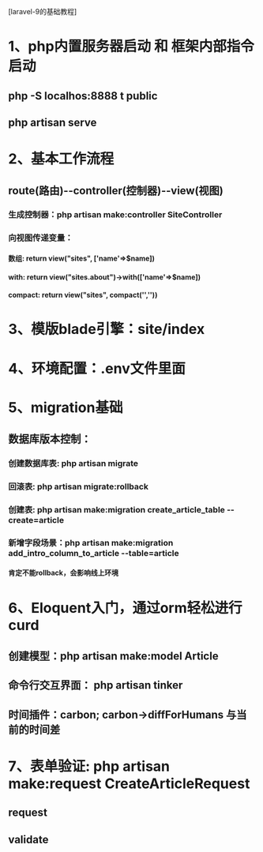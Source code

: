 [laravel-9的基础教程]

# 1、php内置服务器启动 和 框架内部指令启动
## php -S localhos:8888 t public
## php artisan serve 

# 2、基本工作流程
## route(路由)--controller(控制器)--view(视图)
### 生成控制器：php artisan make:controller SiteController 
### 向视图传递变量：
#### 数组: return view("sites", ['name'=>$name])
#### with: return view("sites.about")->with(['name'=>$name]) 
#### compact: return view("sites", compact('',''))

# 3、模版blade引擎：site/index

# 4、环境配置：.env文件里面

# 5、migration基础
## 数据库版本控制：
### 创建数据库表: php artisan migrate
### 回滚表: php artisan migrate:rollback
### 创建表: php artisan make:migration create_article_table --create=article
### 新增字段场景：php artisan make:migration add_intro_column_to_article --table=article
#### 肯定不能rollback，会影响线上环境

# 6、Eloquent入门，通过orm轻松进行curd
## 创建模型：php artisan make:model Article
## 命令行交互界面： php artisan tinker
## 时间插件：carbon; carbon->diffForHumans 与当前的时间差

# 7、表单验证: php artisan make:request CreateArticleRequest
## request
## validate


